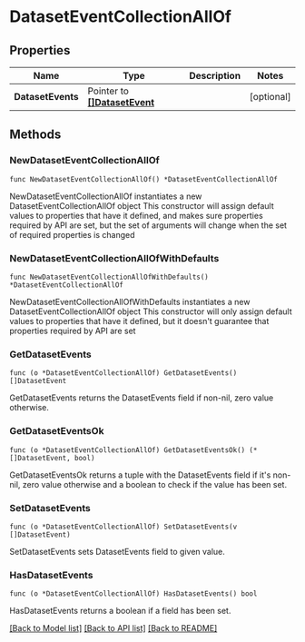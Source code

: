 # DatasetEventCollectionAllOf

## Properties

Name | Type | Description | Notes
------------ | ------------- | ------------- | -------------
**DatasetEvents** | Pointer to [**[]DatasetEvent**](DatasetEvent.md) |  | [optional] 

## Methods

### NewDatasetEventCollectionAllOf

`func NewDatasetEventCollectionAllOf() *DatasetEventCollectionAllOf`

NewDatasetEventCollectionAllOf instantiates a new DatasetEventCollectionAllOf object
This constructor will assign default values to properties that have it defined,
and makes sure properties required by API are set, but the set of arguments
will change when the set of required properties is changed

### NewDatasetEventCollectionAllOfWithDefaults

`func NewDatasetEventCollectionAllOfWithDefaults() *DatasetEventCollectionAllOf`

NewDatasetEventCollectionAllOfWithDefaults instantiates a new DatasetEventCollectionAllOf object
This constructor will only assign default values to properties that have it defined,
but it doesn't guarantee that properties required by API are set

### GetDatasetEvents

`func (o *DatasetEventCollectionAllOf) GetDatasetEvents() []DatasetEvent`

GetDatasetEvents returns the DatasetEvents field if non-nil, zero value otherwise.

### GetDatasetEventsOk

`func (o *DatasetEventCollectionAllOf) GetDatasetEventsOk() (*[]DatasetEvent, bool)`

GetDatasetEventsOk returns a tuple with the DatasetEvents field if it's non-nil, zero value otherwise
and a boolean to check if the value has been set.

### SetDatasetEvents

`func (o *DatasetEventCollectionAllOf) SetDatasetEvents(v []DatasetEvent)`

SetDatasetEvents sets DatasetEvents field to given value.

### HasDatasetEvents

`func (o *DatasetEventCollectionAllOf) HasDatasetEvents() bool`

HasDatasetEvents returns a boolean if a field has been set.


[[Back to Model list]](../README.md#documentation-for-models) [[Back to API list]](../README.md#documentation-for-api-endpoints) [[Back to README]](../README.md)


